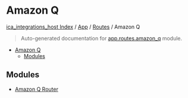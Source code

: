 # Amazon Q

[ica_integrations_host Index](../../../README.md#ica_integrations_host-index) / [App](../../index.md#app) / [Routes](../index.md#routes) / Amazon Q

> Auto-generated documentation for [app.routes.amazon_q](https://github.ibm.com/destiny/ica_integrations_host/blob/main/app/routes/amazon_q/__init__.py) module.

- [Amazon Q](#amazon-q)
  - [Modules](#modules)

## Modules

- [Amazon Q Router](./amazon_q_router.md)

